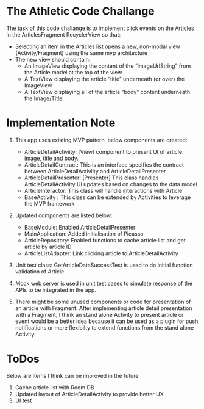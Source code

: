 # The Athletic Code Challange

The task of this code challange is to implement click events on the Articles in the ArticlesFragment RecyclerView so that:

-   Selecting an item in the Articles list opens a new, non-modal view (Activity/Fragment) using the same mvp architecture
-   The new view should contain:
	-    An ImageView displaying the content of the “imageUrlString” from the Article model at the top of the view
	-  A TextView displaying the article “title” underneath (or over) the ImageView
	- A TextView displaying all of the article “body” content underneath the Image/Title

  
# Implementation Note
1. This app uses existing MVP pattern, below components are created:
	- ArticleDetailActiviity:  [View] component to present UI of article image, title and body.
	- ArticleDetailContract:  This is an interface specifies the contract between ArticleDetailActiviity and ArticleDetailPresenter
	- ArticleDetailPresenter:  [Presenter] This class handles ArticleDetailActiviity UI updates based on changes to the data model
	- ArticleInteractor:  This class will handle interactions with Article
	- BaseActivity :  This class can be extended by Activities to leverage the MVP framework

2. Updated components are listed below:
	- BaseModule:  Enabled ArticleDetailPresenter
	- MainApplication:  Added initialisation of Picasso
	- ArticleRepository: Enabled functions to cache article list and get article by article ID
	- ArticleListAdapter: Link clicking article to ArticleDetailActivity

3. Unit test class: GetArticleDataSuccessTest is used to do initial function validation of Article
4. Mock web server is used in unit test cases to simulate response of the APIs to be integrated in the app.
5. There might be some unused components or code for presentation of an article with Fragment. After implementing article detail presentation with a Fragment, I think an stand alone Activity to present article or event would be a better idea because it can be used as a plugin for push notifications or more flexibilty to extend functions from the stand alone Activity.

# ToDos
Below are items I think can be improved in the future
1. Cache article list with Room DB
2. Updated layout of ArticleDetailActivity to provide better UX
3. UI test 

